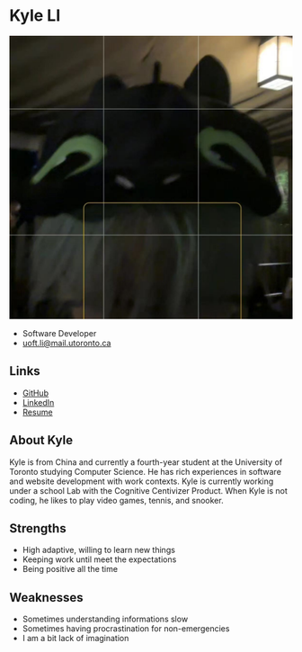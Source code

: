 # Kyle LI

![Kyle Li Profile](./kyle.jpg)

- Software Developer
- uoft.li@mail.utoronto.ca

## Links

- [GitHub](https://github.com/KLimerencer)
- [LinkedIn](https://www.linkedin.com/in/kyle-li-575793272/)
- [Resume](https://drive.google.com/file/d/1OzUdS0GGyNYZ1xDzpCG3lpbO4c7hybSH/view?usp=sharing)

## About Kyle

Kyle is from China and currently a fourth-year student at the University of Toronto studying Computer Science. He has rich experiences in software and website development with work contexts. Kyle is currently working under a school Lab with the Cognitive Centivizer Product. When Kyle is not coding, he likes to play video games, tennis, and snooker. 

## Strengths

- High adaptive, willing to learn new things
- Keeping work until meet the expectations
- Being positive all the time

## Weaknesses

- Sometimes understanding informations slow 
- Sometimes having procrastination for non-emergencies
- I am a bit lack of imagination
